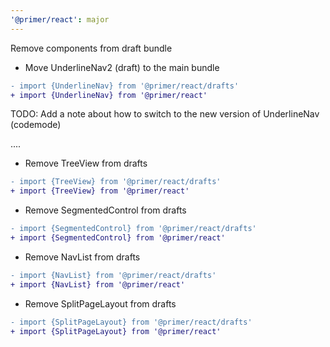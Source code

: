 ```yaml
---
'@primer/react': major
---
```


Remove components from draft bundle

* Move UnderlineNav2 (draft) to the main bundle
    
```diff 
- import {UnderlineNav} from '@primer/react/drafts'
+ import {UnderlineNav} from '@primer/react'
```

TODO: Add a note about how to switch to the new version of UnderlineNav (codemode)

....
* Remove TreeView from drafts

```diff
- import {TreeView} from '@primer/react/drafts'
+ import {TreeView} from '@primer/react'
```

* Remove SegmentedControl from drafts

```diff
- import {SegmentedControl} from '@primer/react/drafts'
+ import {SegmentedControl} from '@primer/react'
```

* Remove NavList from drafts

```diff
- import {NavList} from '@primer/react/drafts'
+ import {NavList} from '@primer/react'
```

* Remove SplitPageLayout from drafts

```diff
- import {SplitPageLayout} from '@primer/react/drafts'
+ import {SplitPageLayout} from '@primer/react'
```

<!-- Changed components: UnderlineNav, TreeView, SegmentedControl, NavList, SplitPageLayout--!>
